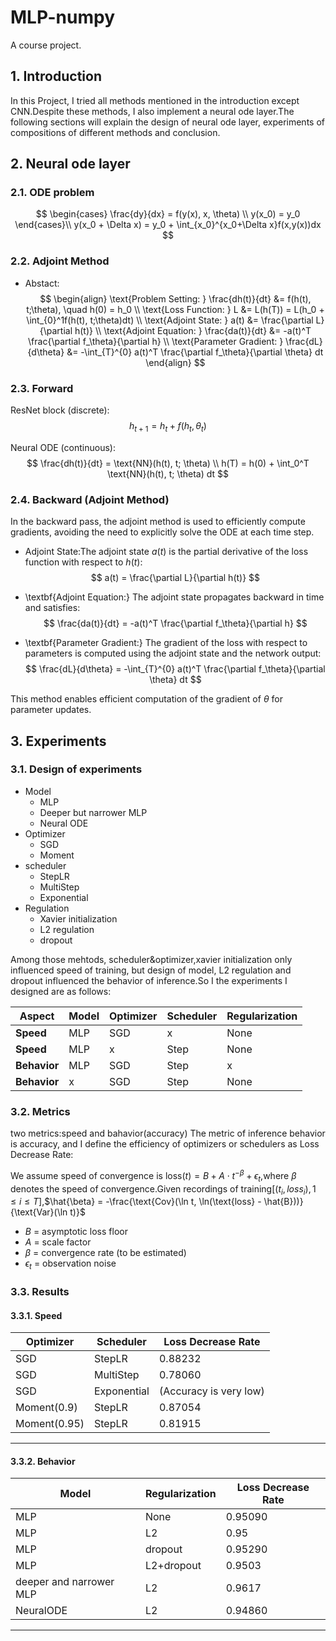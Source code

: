 # MLP-numpy
A course project.

## 1. Introduction
In this Project, I tried all methods mentioned in the introduction except CNN.Despite these methods, I also implement a neural ode layer.The following sections will explain the design of neural ode layer, experiments of compositions of different methods and conclusion.

## 2. Neural ode layer
### 2.1. ODE problem
$$
\begin{cases}
\frac{dy}{dx} = f(y(x), x, \theta) \\
y(x_0) = y_0
\end{cases}\\
y(x_0 + \Delta x) = y_0 + \int_{x_0}^{x_0+\Delta x}f(x,y(x))dx
$$

### 2.2. Adjoint Method
- Abstact:
$$
\begin{align}
\text{Problem Setting: } \frac{dh(t)}{dt} &= f(h(t), t;\theta), \quad h(0) = h_0 \\
\text{Loss Function: } L &= L(h(T)) = L(h_0 + \int_{0}^1f(h(t), t;\theta)dt) \\
\text{Adjoint State: } a(t) &= \frac{\partial L}{\partial h(t)} \\
\text{Adjoint Equation: } \frac{da(t)}{dt} &= -a(t)^T \frac{\partial f_\theta}{\partial h} \\
\text{Parameter Gradient: } \frac{dL}{d\theta} &= -\int_{T}^{0} a(t)^T \frac{\partial f_\theta}{\partial \theta} dt
\end{align}
$$


### 2.3. Forward
ResNet block (discrete):
$$
h_{t+1} = h_t + f(h_t, \theta_t)
$$

Neural ODE (continuous):
$$
\frac{dh(t)}{dt} = \text{NN}(h(t), t; \theta) \\
h(T) = h(0) + \int_0^T \text{NN}(h(t), t; \theta) dt
$$

### 2.4. Backward (Adjoint Method)

In the backward pass, the adjoint method is used to efficiently compute gradients, avoiding the need to explicitly solve the ODE at each time step.

- Adjoint State:The adjoint state $a(t)$ is the partial derivative of the loss function with respect to $h(t)$:
$$
a(t) = \frac{\partial L}{\partial h(t)}
$$

- \textbf{Adjoint Equation:} The adjoint state propagates backward in time and satisfies:
  $$
  \frac{da(t)}{dt} = -a(t)^T \frac{\partial f_\theta}{\partial h}
  $$

- \textbf{Parameter Gradient:} The gradient of the loss with respect to parameters is computed using the adjoint state and the network output:
  $$
  \frac{dL}{d\theta} = -\int_{T}^{0} a(t)^T \frac{\partial f_\theta}{\partial \theta} dt
  $$

This method enables efficient computation of the gradient of $\theta$ for parameter updates.

## 3. Experiments
### 3.1. Design of experiments
- Model
  - MLP
  - Deeper but narrower MLP
  - Neural ODE
- Optimizer
  - SGD
  - Moment
- scheduler
  - StepLR
  - MultiStep
  - Exponential
- Regulation
  - Xavier initialization
  - L2 regulation
  - dropout

Among those mehtods, scheduler&optimizer,xavier initialization only influenced speed of training, but design of model, L2 regulation and dropout influenced the behavior of inference.So I the experiments I designed are as follows:

| **Aspect**   | **Model**  | **Optimizer** | **Scheduler** | **Regularization** |
|--------------|------------|---------------|---------------|--------------------|
| **Speed**    | MLP        | SGD           | x             | None               | 
| **Speed**    | MLP        | x             | Step          | None               | 
| **Behavior** | MLP        | SGD           | Step          | x                  | 
| **Behavior** | x          | SGD           | Step          | None               | 

### 3.2. Metrics
two metrics:speed and bahavior(accuracy)
The metric of inference behavior is accuracy, and I define the efficiency of optimizers or schedulers as Loss Decrease Rate:

We assume speed of convergence is $\text{loss}(t) = B + A \cdot t^{-\beta} + \epsilon_t$,where $\beta$ denotes the speed of convergence.Given recordings of training$[(t_i,loss_i),1\leq i\leq T]$,$\hat{\beta} = -\frac{\text{Cov}(\ln t, \ln(\text{loss} - \hat{B}))}{\text{Var}(\ln t)}$

- $B$ = asymptotic loss floor  
- $A$ = scale factor  
- $\beta$ = convergence rate (to be estimated)  
- $\epsilon_t$ = observation noise  
 

### 3.3. Results
#### 3.3.1. Speed
| **Optimizer** | **Scheduler** | **Loss Decrease Rate** |
|---------------|---------------|-------------------------|
| SGD           | StepLR        |          0.88232          |
| SGD           | MultiStep     |        0.78060       |
| SGD           | Exponential   |              (Accuracy is very low)           |
| Moment(0.9)        | StepLR        |          0.87054         |
| Moment(0.95)        | StepLR        |          0.81915         |
---

#### 3.3.2. Behavior

| **Model** | **Regularization** | **Loss Decrease Rate** |
|-----------|--------------------|-------------------------|
| MLP       | None               |       0.95090              |
| MLP       | L2               |            0.95           |
| MLP       | dropout               |        0.95290            |
| MLP       | L2+dropout           |          0.9503         |
| deeper and narrower MLP| L2               |          0.9617            |
| NeuralODE       | L2               |          0.94860            |
---



